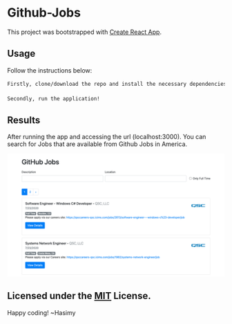 # Github-Jobs
This project was bootstrapped with [Create React App](https://github.com/facebook/create-react-app).

## Usage

Follow the instructions below:

```sh
Firstly, clone/download the repo and install the necessary dependencies (yarn or npm install --save).

Secondly, run the application!

```
## Results
After running the app and accessing the url (localhost:3000). You can search for Jobs that are available from Github Jobs in America.

![jobs](images/docs.png)


## Licensed under the [MIT](https://raw.githubusercontent.com/hasimy-as/Github-Jobs/master/LICENSE) License.

Happy coding!
~Hasimy
